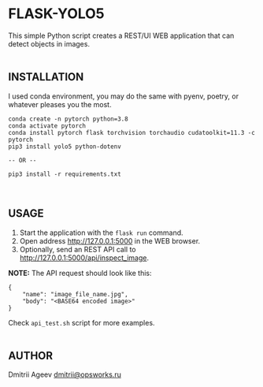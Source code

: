 FLASK-YOLO5
===========

This simple Python script creates a REST/UI WEB application that can detect objects in images.<br><br>

## INSTALLATION

I used conda environment, you may do the same with pyenv, poetry, or whatever pleases you the most.
```
conda create -n pytorch python=3.8
conda activate pytorch
conda install pytorch flask torchvision torchaudio cudatoolkit=11.3 -c pytorch
pip3 install yolo5 python-dotenv 

-- OR --

pip3 install -r requirements.txt
```
<br>

## USAGE

1. Start the application with the `flask run` command.
2. Open address http://127.0.0.1:5000 in the WEB browser.
3. Optionally, send an REST API call to http://127.0.0.1:5000/api/inspect_image.

**NOTE:** The API request should look like this:
```
{
    "name": "image_file_name.jpg",
    "body": "<BASE64 encoded image>"
}
```

Check `api_test.sh` script for more examples.<br><br>

## AUTHOR
Dmitrii Ageev <dmitrii@opsworks.ru>

